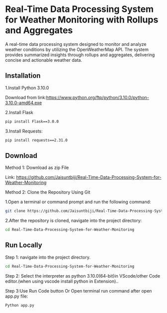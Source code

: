 # Real-Time Data Processing System for Weather Monitoring with Rollups and Aggregates  

A real-time data processing system designed to monitor and analyze weather conditions by utilizing the OpenWeatherMap API. The system provides summarized insights through rollups and aggregates, delivering concise and actionable weather data.


## Installation

1.Install Python 3.10.0

Download from link:https://www.python.org/ftp/python/3.10.0/python-3.10.0-amd64.exe

2.Install Flask

```bash
pip install Flask==3.0.0
```

3.Install Requests:

```bash
pip install requests==2.31.0
```
    
## Download 

Method 1: Download as zip File

Link: https://github.com/Jaisuntbiji/Real-Time-Data-Processing-System-for-Weather-Monitoring

Method 2:  Clone the Repository Using Git

1.Open a terminal or command prompt and run the following command:
```bash
git clone https://github.com/Jaisuntbiji/Real-Time-Data-Processing-System-for-Weather-Monitoring
```

2.After the repository is cloned, navigate into the project directory:
```bash
cd Real-Time-Data-Processing-System-for-Weather-Monitoring
```

## Run Locally

Step 1: navigate into the project directory.
```bash
cd Real-Time-Data-Processing-System-for-Weather-Monitoring
```

Step 2: Select the interpreter as python 3.10.0(64-bit)in VScode/other Code editor.(when using vscode install python in Extension)..

Step 3:Use Run Code button Or Open terminal run command after open app.py file:
```bash
Python app.py
```
